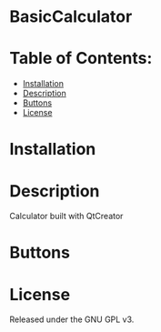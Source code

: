 # BasicCalculator

# Table of Contents:
 - [Installation](#Installation)
 - [Description](#Description)
 - [Buttons](#Buttons)
 - [License](#Liscense)

# Installation

# Description
 Calculator built with QtCreator
 
# Buttons

# License
  Released under the GNU GPL v3.

